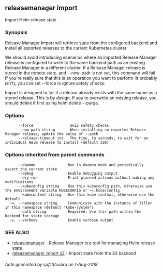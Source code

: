 ## releasemanager import

Import Helm release state

### Synopsis


Release Manager Import will retrieve state from the configured
backend and install all exported releases to the current Kubernetes cluster.

We should avoid introducing scenarios where an imported Release Manager release
is configured to write to the same backend path as an existing
Release Manager in a different cluster. If a Release Manager release is stored
in the remote state, and --new-path is not set, this command will fail. If
you're really sure that this is an operation you want to perform (it probably
isn't), you can set --force to ignore safety checks.

Import is designed to fail if a release already exists with the same name as
a stored release. This is by design. If you to overwrite an existing release,
you should delete it first using helm delete --purge.

### Options

```
      --force                 Skip safety checks
      --new-path string       When installing an exported Release Manager release, update the value of --path
      --release-timeout int   The time, in seconds, to wait for an individual Helm release to install (default 300)
```

### Options inherited from parent commands

```
      --daemon               Run in daemon mode and periodically export the current state
      --debug                Enable debugging output
      --dry-run              Print planned actions without making any modifications
      --kubeconfig string    Use this kubeconfig path, otherwise use the environment variable KUBECONFIG or ~/.kube/config
      --kubecontext string   Use this kube context, otherwise use the default
  -n, --namespace string     Communicate with the instance of Tiller in this namespace (default "kube-system")
      --path string          Required. Use this path within the backend for state storage
  -v, --verbose              Enable verbose output
```

### SEE ALSO
* [releasemanager](releasemanager.md)	 - 
Release Manager is a tool for managing Helm release state
* [releasemanager import s3](releasemanager_import_s3.md)	 - Import state from the S3 backend

###### Auto generated by spf13/cobra on 1-Aug-2018

